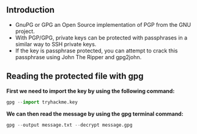 ## Introduction
- GnuPG or GPG an Open Source implementation of PGP from the GNU project.
- With PGP/GPG, private keys can be protected with passphrases in a similar way to SSH private keys.
- If the key is passphrase protected, you can attempt to crack this passphrase using John The Ripper and gpg2john.

## Reading the protected file with gpg
**First we need to import the key by using the following command:**
```python
gpg --import tryhackme.key
```

**We can then read the message by using the gpg terminal command:**
```python
gpg --output message.txt --decrypt message.gpg
```

